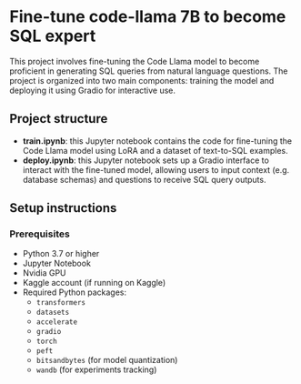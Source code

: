 # Fine-tune code-llama 7B to become SQL expert

This project involves fine-tuning the Code Llama model to become proficient in generating SQL queries from natural language questions. The project is organized into two main components: training the model and deploying it using Gradio for interactive use.

## Project structure

- **train.ipynb**: this Jupyter notebook contains the code for fine-tuning the Code Llama model using LoRA and a dataset of text-to-SQL examples.
- **deploy.ipynb**: this Jupyter notebook sets up a Gradio interface to interact with the fine-tuned model, allowing users to input context (e.g. database schemas) and questions to receive SQL query outputs.

## Setup instructions

### Prerequisites

- Python 3.7 or higher
- Jupyter Notebook
- Nvidia GPU
- Kaggle account (if running on Kaggle)
- Required Python packages:
  - `transformers`
  - `datasets`
  - `accelerate`
  - `gradio`
  - `torch`
  - `peft`
  - `bitsandbytes` (for model quantization)
  - `wandb` (for experiments tracking)
